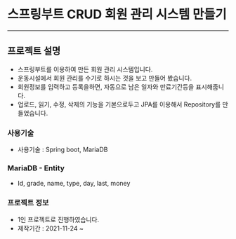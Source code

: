 # 스프링부트 CRUD 회원 관리 시스템 만들기
<hr>

## 프로젝트 설명
- 스프링부트를 이용하여 만든 회원 관리 시스템입니다.
- 운동시설에서 회원 관리를 수기로 하시는 것을 보고 만들어 봤습니다.
- 회원정보를 입력하고 등록을하면, 자동으로 남은 일자와 만료기간등을 표시해줍니다.
- 업로드, 읽기, 수정, 삭제의 기능을 기본으로두고 JPA를 이용해서 Repository를 만들었습니다.

### 사용기술
- 사용기술 : Spring boot, MariaDB

### MariaDB - Entity
- Id, grade, name, type, day, last, money

### 프로젝트 정보
- 1인 프로젝트로 진행하였습니다.
- 제작기간 : 2021-11-24 ~ 